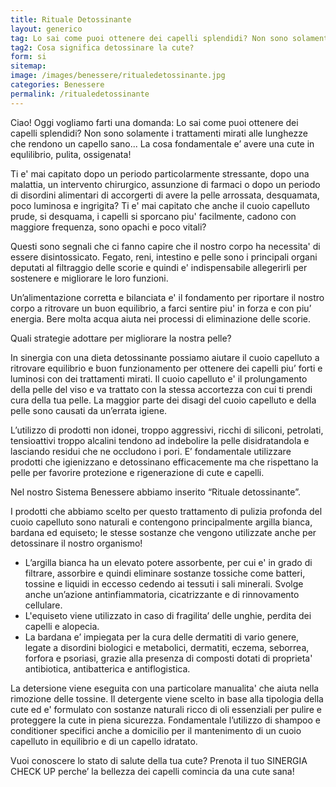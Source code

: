 ```yaml
---
title: Rituale Detossinante
layout: generico
tag: Lo sai come puoi ottenere dei capelli splendidi? Non sono solamente i trattamenti mirati alle lunghezze che rendono un capello sano.
tag2: Cosa significa detossinare la cute?
form: si
sitemap:
image: /images/benessere/ritualedetossinante.jpg
categories: Benessere
permalink: /ritualedetossinante
---
```


Ciao! Oggi vogliamo farti una domanda: Lo sai come puoi ottenere dei capelli splendidi?
Non sono solamente i trattamenti mirati alle lunghezze che rendono un capello sano...
La cosa fondamentale e’ avere una cute in equlilibrio, pulita, ossigenata!

Ti e' mai capitato dopo un periodo particolarmente stressante, dopo una malattia, un intervento chirurgico, assunzione di farmaci o dopo un periodo di disordini alimentari di accorgerti di avere la pelle arrossata, desquamata, poco luminosa e ingrigita? Ti e' mai capitato che anche il cuoio capelluto prude, si desquama, i capelli si sporcano piu' facilmente, cadono con maggiore frequenza, sono opachi e poco vitali?

Questi sono segnali che ci fanno capire che il nostro corpo ha necessita' di essere disintossicato.
Fegato, reni, intestino e pelle sono i principali organi deputati al filtraggio delle scorie e quindi e' indispensabile allegerirli per sostenere e migliorare le loro funzioni.

Un’alimentazione corretta e bilanciata e' il fondamento per riportare il nostro corpo a ritrovare un buon equilibrio, a farci sentire piu' in forza e con piu’ energia. Bere molta acqua aiuta nei processi di eliminazione delle scorie.

Quali strategie adottare per migliorare la nostra pelle?

In sinergia con una dieta detossinante possiamo aiutare il cuoio capelluto a ritrovare equilibrio e buon funzionamento per ottenere dei capelli piu’ forti e luminosi con dei trattamenti mirati.
Il cuoio capelluto e' il prolungamento della pelle del viso e va trattato con la stessa accortezza con cui ti prendi cura della tua pelle.
La maggior parte dei disagi del cuoio capelluto e della pelle sono causati da un’errata igiene.

L’utilizzo di prodotti non idonei, troppo aggressivi, ricchi di siliconi, petrolati, tensioattivi troppo alcalini tendono ad indebolire la pelle disidratandola e lasciando residui che ne occludono i pori.
E’ fondamentale utilizzare prodotti che igienizzano e detossinano efficacemente ma che rispettano la pelle per favorire protezione e rigenerazione di cute e capelli.

Nel nostro Sistema Benessere abbiamo inserito “Rituale detossinante”.

I prodotti che abbiamo scelto per questo trattamento di pulizia profonda del cuoio capelluto sono naturali e contengono principalmente argilla bianca, bardana ed equiseto; le stesse sostanze che vengono utilizzate anche per detossinare il nostro organismo!

- L’argilla bianca ha un elevato potere assorbente, per cui e' in grado di filtrare, assorbire e quindi eliminare sostanze tossiche come batteri, tossine e liquidi in eccesso cedendo ai tessuti i sali minerali. Svolge anche un’azione antinfiammatoria, cicatrizzante e di rinnovamento cellulare.
- L'equiseto viene utilizzato in caso di fragilita’ delle unghie, perdita dei capelli e alopecia.
- La bardana e’ impiegata per la cura delle dermatiti di vario genere, legate a disordini biologici e metabolici, dermatiti, eczema, seborrea, forfora e psoriasi, grazie alla presenza di composti dotati di proprieta' antibiotica, antibatterica e antiflogistica.

La detersione viene eseguita con una particolare manualita' che aiuta nella rimozione delle tossine. Il detergente viene scelto in base alla tipologia della cute ed e' formulato con sostanze naturali ricco di oli essenziali per pulire e proteggere la cute in piena sicurezza.
Fondamentale l’utilizzo di shampoo e conditioner specifici anche a domicilio per il mantenimento di un cuoio capelluto in equilibrio e di un capello idratato.

Vuoi conoscere lo stato di salute della tua cute?
Prenota il tuo SINERGIA CHECK UP perche’ la bellezza dei capelli comincia da una cute sana!
